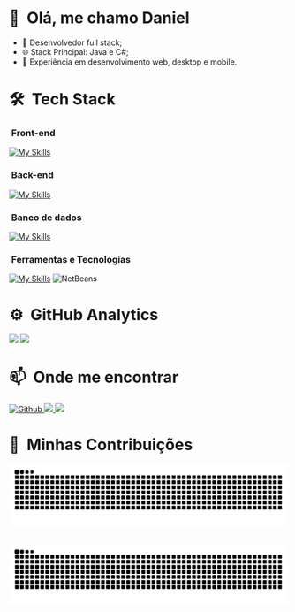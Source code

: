 # 👋 &nbsp;Olá, me chamo Daniel

- 💼 Desenvolvedor full stack;
- 🌐 Stack Principal: Java e C#;
- 🚀 Experiência em desenvolvimento web, desktop e mobile.

# 🛠 &nbsp;Tech Stack

### &nbsp;Front-end

[![My Skills](https://skillicons.dev/icons?i=html,css,js)](https://skillicons.dev)

### &nbsp;Back-end

[![My Skills](https://skillicons.dev/icons?i=java,cs,kotlin,php,spring,dotnet)](https://skillicons.dev)

### &nbsp;Banco de dados
[![My Skills](https://skillicons.dev/icons?i=mysql,postgres)](https://skillicons.dev)

### &nbsp;Ferramentas e Tecnologias

[![My Skills](https://skillicons.dev/icons?i=github,git,docker,vscode,eclipse,idea,androidstudio)](https://skillicons.dev)
<img src="https://github.com/user-attachments/assets/d252c929-411f-4b84-87ee-9ffdda5e6386" title="NetBeans" width="55"/>

# ⚙️ &nbsp;GitHub Analytics

[<img src="https://github-readme-stats.vercel.app/api?username=daeldev&theme=github_dark&locale=pt-br&count_private=true" height=160>](https://github.com/daeldev)
[<img src="https://github-readme-stats.vercel.app/api/top-langs/?username=daeldev&layout=compact&theme=github_dark&locale=pt-br" height=160>](https://github.com/daeldev)

# 📫 &nbsp;Onde me encontrar
<p>
  <a href="https://github.com/daeldev" target="_blank">
    <img alt="Github" src="https://img.shields.io/badge/GitHub-%2312100E.svg?&style=for-the-badge&logo=Github&logoColor=white" />
  </a> 
  <a href="https://linkedin.com/in/daeldev" target="_blank">
    <img src="https://img.shields.io/badge/LinkedIn-0077B5?style=for-the-badge&logo=linkedin&logoColor=white" target="_blank" />
  </a>
  <a href="mailto:danielalmeida41263@gmail.com" target="_blank">
      <img src="https://img.shields.io/badge/Gmail-333333?style=for-the-badge&logo=gmail&logoColor=red" />
  </a>
</p>

# 🐍  &nbsp;Minhas Contribuições
<p>
  <img alt="snake eating my contributions" src="https://raw.githubusercontent.com/daeldev/daeldev/output/github-contribution-grid-snake.svg" />
</p>

<br/>
  <div align="center">
    <img alt="snake eating my contributions" src="https://raw.githubusercontent.com/daeldev/daeldev/output/github-contribution-grid-snake.svg" />
  </div>

